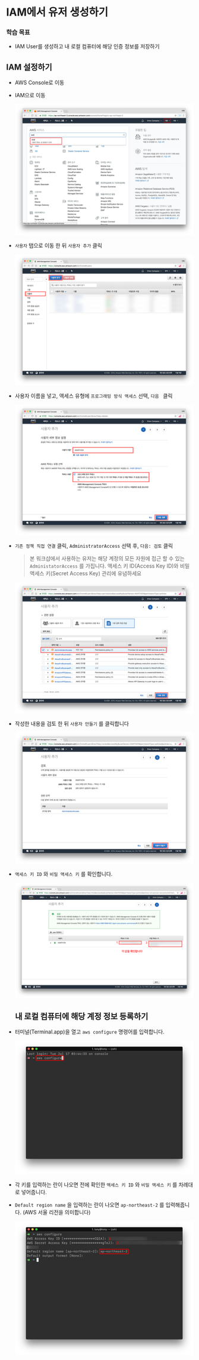 

# IAM에서 유저 생성하기

### 학습 목표

- IAM User를 생성하고 내 로컬 컴퓨터에 해당 인증 정보를 저장하기

## IAM 설정하기

- AWS Console로 이동

- IAM으로 이동

  ![screenshot-1](./images/screenshot-1.png)

- `사용자` 탭으로 이동 한 뒤 `사용자 추가` 클릭

  ![screenshot-2.png](./images/screenshot-2.png)

- 사용자 이름을 넣고, 액세스 유형에 `프로그래밍 방식 액세스` 선택, `다음 ` 클릭

  ![screenshot-3.png](./images/screenshot-3.png)

- `기존 정책 직접 연결` 클릭, `AdministratorAccess` 선택 후, `다음: 검토` 클릭

  > 본 워크샵에서 사용하는 유저는 해당 계정의 모든 자원에 접근 할 수 있는 `AdministatorAccess` 를 가집니다. 액세스 키 ID(Access Key ID)와 비밀 액세스 키(Secret Access Key) 관리에 유념하세요

  ![screenshot-4.png](./images/screenshot-4.png)

- 작성한 내용을 검토 한 뒤 `사용자 만들기` 를 클릭합니다

  ![screenshot-5.png](./images/screenshot-5.png)

- `액세스 키 ID` 와 `비밀 액세스 키` 를 확인합니다.

  ![screenshot-6.png](./images/screenshot-6.png)

  ## 내 로컬 컴퓨터에 해당 계정 정보 등록하기

- 터미널(Terminal.app)을 열고 `aws configure` 명령어를 입력합니다.

  ![screenshot-7.png](./images/screenshot-7.png)

- 각 키를 입력하는 란이 나오면 전에 확인한 `액세스 키 ID` 와 `비밀 액세스 키` 를 차례대로 넣어줍니다.

- `Default region name` 을 입력하는 란이 나오면 `ap-northeast-2` 를 입력해줍니다. (AWS 서울 리전을 의미합니다)

  ![screenshot-8.png](./images/screenshot-8.png)